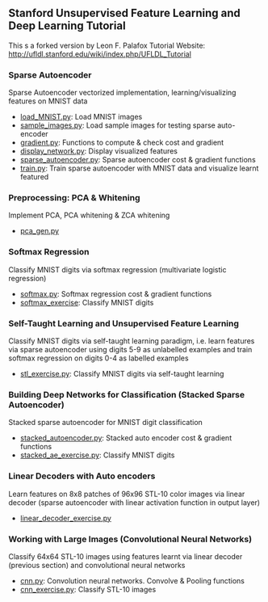 ## Stanford Unsupervised Feature Learning and Deep Learning Tutorial
This s a forked version by Leon F. Palafox
Tutorial Website: http://ufldl.stanford.edu/wiki/index.php/UFLDL_Tutorial

### Sparse Autoencoder
Sparse Autoencoder vectorized implementation, learning/visualizing features on MNIST data

* [load_MNIST.py](load_MNIST.py): Load MNIST images
* [sample_images.py](sample_images.py): Load sample images for testing sparse auto-encoder
* [gradient.py](gradient.py): Functions to compute & check cost and gradient
* [display_network.py](display_network.py): Display visualized features
* [sparse_autoencoder.py](sparse_autoencoder.py): Sparse autoencoder cost & gradient functions
* [train.py](train.py): Train sparse autoencoder with MNIST data and visualize learnt featured

### Preprocessing: PCA & Whitening
Implement PCA, PCA whitening & ZCA whitening

* [pca_gen.py](pca_gen.py)

### Softmax Regression
Classify MNIST digits via softmax regression (multivariate logistic regression)

* [softmax.py](softmax.py): Softmax regression cost & gradient functions
* [softmax_exercise](softmax_exercise.py): Classify MNIST digits

### Self-Taught Learning and Unsupervised Feature Learning
Classify MNIST digits via self-taught learning paradigm, i.e. learn features via sparse autoencoder using digits 5-9 as unlabelled examples and train softmax regression on digits 0-4 as labelled examples

* [stl_exercise.py](stl_exercise.py): Classify MNIST digits via self-taught learning

### Building Deep Networks for Classification (Stacked Sparse Autoencoder)
Stacked sparse autoencoder for MNIST digit classification

* [stacked_autoencoder.py](stacked_autoencoder.py): Stacked auto encoder cost & gradient functions
* [stacked_ae_exercise.py](stacked_ae_exercise.py): Classify MNIST digits

### Linear Decoders with Auto encoders
Learn features on 8x8 patches of 96x96 STL-10 color images via linear decoder (sparse autoencoder with linear activation function in output layer)

* [linear_decoder_exercise.py](linear_decoder_exercise.py)

### Working with Large Images (Convolutional Neural Networks)
Classify 64x64 STL-10 images using features learnt via linear decoder (previous section) and convolutional neural networks

* [cnn.py](cnn.py): Convolution neural networks. Convolve & Pooling functions
* [cnn_exercise.py](cnn_exercise.py): Classify STL-10 images
